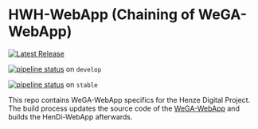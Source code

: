 # HWH-WebApp (Chaining of WeGA-WebApp)

[![Latest Release](https://git.uni-paderborn.de/vife/henze-digital/hwh-webapp/-/badges/release.svg)](https://git.uni-paderborn.de/vife/henze-digital/hwh-webapp/-/releases)

[![pipeline status](https://git.uni-paderborn.de/vife/henze-digital/hwh-webapp/badges/develop/pipeline.svg)](https://git.uni-paderborn.de/vife/henze-digital/hwh-webapp/-/commits/develop) on `develop`

[![pipeline status](https://git.uni-paderborn.de/vife/henze-digital/hwh-webapp/badges/stable/pipeline.svg)](https://git.uni-paderborn.de/vife/henze-digital/hwh-webapp/-/commits/stable)
on `stable`

This repo contains WeGA-WebApp specifics for the Henze Digital Project. The build process updates the source code of the [WeGA-WebApp](https://github.com/Henze-Digital/WeGA-WebApp) and builds the HenDi-WebApp afterwards.
